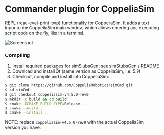 # Commander plugin for CoppeliaSim

REPL (read-eval-print loop) functionality for CoppeliaSim. It adds a text input to the CoppeliaSim main window, which allows entering and executing script code on the fly, like in a terminal.

![Screenshot](LuaCommander.gif)

### Compiling

1. Install required packages for simStubsGen: see simStubsGen's [README](https://github.com/CoppeliaRobotics/include/blob/master/simStubsGen/README.md)
2. Download and install Qt (same version as CoppeliaSim, i.e. 5.9)
3. Checkout, compile and install into CoppeliaSim:
```sh
$ git clone https://github.com/CoppeliaRobotics/simCmd.git
$ cd simCmd
$ git checkout coppeliasim-v4.5.0-rev0
$ mkdir -p build && cd build
$ cmake -DCMAKE_BUILD_TYPE=Release ..
$ cmake --build .
$ cmake --install .
```

NOTE: replace `coppeliasim-v4.5.0-rev0` with the actual CoppeliaSim version you have.

